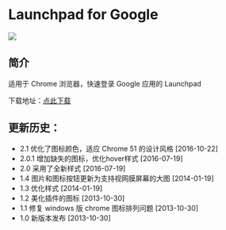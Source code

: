 # Launchpad for Google

![](https://raw.githubusercontent.com/cgzero/launchpad-for-google/master/tmp/screen-shot1.png)

## 简介

适用于 Chrome 浏览器，快速登录 Google 应用的 Launchpad

下载地址：[点此下载](https://chrome.google.com/webstore/detail/eilnaglmefieihnoliabhdbfldhimbog)

## 更新历史：

- 2.1 优化了图标颜色，适应 Chrome 51 的设计风格 [2016-10-22]
- 2.0.1 增加缺失的图标，优化hover样式 [2016-07-19]
- 2.0 采用了全新样式 [2016-07-19]
- 1.4 图片和图标按钮更新为支持视网膜屏幕的大图 [2014-01-19]
- 1.3 优化样式 [2014-01-19]
- 1.2 美化插件的图标 [2013-10-30]
- 1.1 修复 windows 版 chrome 图标排列问题 [2013-10-30]
- 1.0 新版本发布 [2013-10-30]
